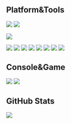 #

## Platform&Tools

![](https://img.shields.io/badge/OS-Ubuntu-dd4814?style=flat-square&logo=ubuntu&logoColor=ffffff)
![](https://img.shields.io/badge/OS-Windows-00a2ed?style=flat-square&logo=windows&logoColor=ffffff)

![](https://img.shields.io/badge/IDE-Visual%20Studio%20Code-0078d7?style=flat-square&logo=visual-studio-code&logoColor=ffffff)

![](https://img.shields.io/badge/-Git-f05032?style=flat-square&logo=git&logoColor=white)
![](https://img.shields.io/badge/-VIM-019331?style=flat-square&logo=vim&logoColor=ffffff)
![](https://img.shields.io/badge/-Golang-6ad7e5?style=flat-square&logo=go&logoColor=ffffff)
![](https://img.shields.io/badge/-C%2B%2B-6295cb?style=flat-square&logo=c%2B%2B&logoColor=ffffff)
![](https://img.shields.io/badge/-Docker-2496ED?style=flat-square&logo=docker&logoColor=ffffff)
![](https://img.shields.io/badge/-Nginx-269539?style=flat-square&logo=nginx&logoColor=ffffff)
![](https://img.shields.io/badge/-MySQL-00618b?style=flat-square&logo=mysql&logoColor=ffffff)
![](https://img.shields.io/badge/-MongoDB-47a248?style=flat-square&logo=mongodb&logoColor=ffffff)

## Console&Game

![](https://img.shields.io/badge/-Nintendo%20Switch-e60012?style=flat-square&logo=nintendo%20switch&logoColor=ffffff)
![](https://img.shields.io/badge/Steam-171a21?style=flat-square&logo=steam&logoColor=ffffff)

## GitHub Stats

<a href="">
    <img align="center" src="https://github-readme-stats.vercel.app/api?username=ramp29&theme=dark&show_icons=true" />
</a>
